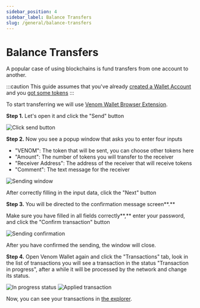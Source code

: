 ```yaml
---
sidebar_position: 4
sidebar_label: Balance Transfers
slug: /general/balance-transfers
---
```


# Balance Transfers

A popular case of using blockchains is fund transfers from one account to another.

:::caution
This guide assumes that you've already [created a Wallet Account](03-create-a-new-wallet-account.md) and you [got some tokens](ecosystem/#venomget)
:::

To start transferring we will use [Venom Wallet Browser Extension](ecosystem/#venom-wallet).

**Step 1.** Let's open it and click the "Send" button

![Click send button](<../../../static/img/1 (2).png>)

**Step 2.** Now you see a popup window that asks you to enter four inputs

* "VENOM": The token that will be sent, you can choose other tokens here
* "Amount": The number of tokens you will transfer to the receiver
* "Receiver Address": The address of the receiver that will receive tokens
* "Comment": The text message for the receiver

![Sending window](<../../../static/img/3 2.png>)

After correctly filling in the input data, click the "Next" button

**Step 3.** You will be directed to the confirmation message screen**.**&#x20;

Make sure you have filled in all fields correctly**,** enter your password, and click the "Confirm transaction" button

![Sending confirmation](<../../../static/img/4 (1).png>)

After you have confirmed the sending, the window will close.

**Step 4.** Open Venom Wallet again and click the "Transactions" tab, look in the list of transactions you will see a transaction in the status "Transaction in progress", after a while it will be processed by the network and change its status.

![In progress status](../../../static/img/8) ![Applied transaction](../../../static/img/9)

Now, you can see your transactions in [the explorer](02-ecosystem.md/#explorer).
